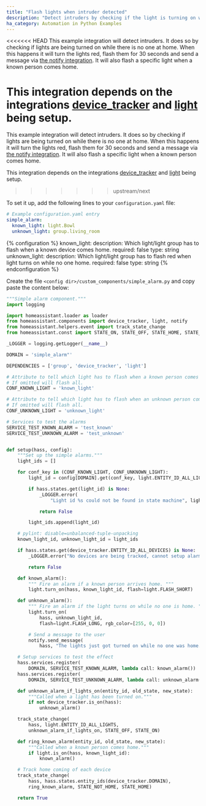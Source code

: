 ```yaml
---
title: "Flash lights when intruder detected"
description: "Detect intruders by checking if the light is turning on while no one is home."
ha_category: Automation in Python Examples
---
```


<<<<<<< HEAD
This example integration will detect intruders. It does so by checking if lights are being turned on while there is no one at home. When this happens it will turn the lights red, flash them for 30 seconds and send a message via [the notify integration](/components/notify/). It will also flash a specific light when a known person comes home.

This integration depends on the integrations [device_tracker](/components/device_tracker/) and [light](/components/light/) being setup.
=======
This example integration will detect intruders. It does so by checking if lights are being turned on while there is no one at home. When this happens it will turn the lights red, flash them for 30 seconds and send a message via [the notify integration](/integrations/notify/). It will also flash a specific light when a known person comes home.

This integration depends on the integrations [device_tracker](/integrations/device_tracker/) and [light](/integrations/light/) being setup.
>>>>>>> upstream/next

To set it up, add the following lines to your `configuration.yaml` file:

```yaml
# Example configuration.yaml entry
simple_alarm:
  known_light: light.Bowl
  unknown_light: group.living_room
```

{% configuration %}
known_light:
  description: Which light/light group has to flash when a known device comes home.
  required: false
  type: string
unknown_light:
  description: Which light/light group has to flash red when light turns on while no one home.
  required: false
  type: string
{% endconfiguration %}

Create the file `<config dir>/custom_components/simple_alarm.py` and copy paste the content below:

```python
"""Simple alarm component."""
import logging

import homeassistant.loader as loader
from homeassistant.components import device_tracker, light, notify
from homeassistant.helpers.event import track_state_change
from homeassistant.const import STATE_ON, STATE_OFF, STATE_HOME, STATE_NOT_HOME

_LOGGER = logging.getLogger(__name__)

DOMAIN = 'simple_alarm"'

DEPENDENCIES = ['group', 'device_tracker', 'light']

# Attribute to tell which light has to flash when a known person comes home
# If omitted will flash all.
CONF_KNOWN_LIGHT = 'known_light'

# Attribute to tell which light has to flash when an unknown person comes home
# If omitted will flash all.
CONF_UNKNOWN_LIGHT = 'unknown_light'

# Services to test the alarms
SERVICE_TEST_KNOWN_ALARM = 'test_known'
SERVICE_TEST_UNKNOWN_ALARM = 'test_unknown'


def setup(hass, config):
    """Set up the simple alarms."""
    light_ids = []

    for conf_key in (CONF_KNOWN_LIGHT, CONF_UNKNOWN_LIGHT):
        light_id = config[DOMAIN].get(conf_key, light.ENTITY_ID_ALL_LIGHTS)

        if hass.states.get(light_id) is None:
            _LOGGER.error(
                "Light id %s could not be found in state machine", light_id)

            return False

        light_ids.append(light_id)

    # pylint: disable=unbalanced-tuple-unpacking
    known_light_id, unknown_light_id = light_ids

    if hass.states.get(device_tracker.ENTITY_ID_ALL_DEVICES) is None:
        _LOGGER.error("No devices are being tracked, cannot setup alarm")

        return False

    def known_alarm():
        """ Fire an alarm if a known person arrives home. """
        light.turn_on(hass, known_light_id, flash=light.FLASH_SHORT)

    def unknown_alarm():
        """ Fire an alarm if the light turns on while no one is home. """
        light.turn_on(
            hass, unknown_light_id,
            flash=light.FLASH_LONG, rgb_color=[255, 0, 0])

        # Send a message to the user
        notify.send_message(
            hass, "The lights just got turned on while no one was home.")

    # Setup services to test the effect
    hass.services.register(
        DOMAIN, SERVICE_TEST_KNOWN_ALARM, lambda call: known_alarm())
    hass.services.register(
        DOMAIN, SERVICE_TEST_UNKNOWN_ALARM, lambda call: unknown_alarm())

    def unknown_alarm_if_lights_on(entity_id, old_state, new_state):
        """Called when a light has been turned on."""
        if not device_tracker.is_on(hass):
            unknown_alarm()

    track_state_change(
        hass, light.ENTITY_ID_ALL_LIGHTS,
        unknown_alarm_if_lights_on, STATE_OFF, STATE_ON)

    def ring_known_alarm(entity_id, old_state, new_state):
        """Called when a known person comes home."""
        if light.is_on(hass, known_light_id):
            known_alarm()

    # Track home coming of each device
    track_state_change(
        hass, hass.states.entity_ids(device_tracker.DOMAIN),
        ring_known_alarm, STATE_NOT_HOME, STATE_HOME)

    return True
```
